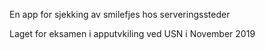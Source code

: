 En app for sjekking av smilefjes hos serveringssteder


Laget for eksamen i apputvkiling ved USN i November 2019
